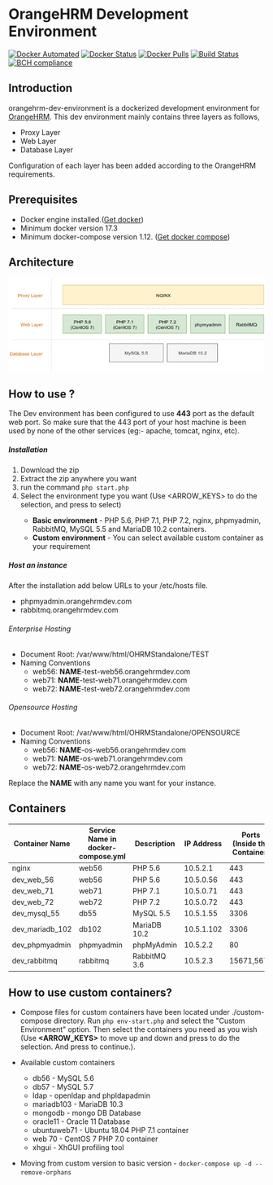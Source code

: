 # OrangeHRM Development Environment
[![Docker Automated](https://img.shields.io/docker/automated/orangehrm/orangehrm-environment-images.svg)](https://hub.docker.com/r/orangehrm/orangehrm-environment-images/) [![Docker Status](https://img.shields.io/docker/build/orangehrm/orangehrm-environment-images.svg)](https://hub.docker.com/r/orangehrm/orangehrm-environment-images/) [![Docker Pulls](https://img.shields.io/docker/pulls/orangehrm/orangehrm-environment-images.svg)](https://hub.docker.com/r/orangehrm/orangehrm-environment-images/) [![Build Status](https://travis-ci.org/orangehrm/orangehrm-dev-environment.svg?branch=master)](https://travis-ci.org/orangehrm/orangehrm-dev-environment) [![BCH compliance](https://bettercodehub.com/edge/badge/orangehrm/orangehrm-dev-environment?branch=master)](https://bettercodehub.com/)

## Introduction
orangehrm-dev-environment is a dockerized development environment for [OrangeHRM](https://www.orangehrm.com/). This dev environment mainly contains three layers as follows,

- Proxy Layer 
- Web Layer
- Database Layer

Configuration of each layer has been added according to the OrangeHRM requirements.


## Prerequisites
- Docker engine installed.([Get docker](https://docs.docker.com/engine/installation/))
- Minimum docker version 17.3
- Minimum docker-compose version 1.12. ([Get docker compose](https://docs.docker.com/compose/install/))

## Architecture
![OrangeHRM Dev Environment Architecture](./utils/doc-helpers/architecture_diagram.png)

## How to use ?

The Dev environment has been configured to use **443** port as the default web port. So make sure that the 443 port of your host machine is been used by none of the other services (eg:- apache, tomcat, nginx, etc). 
##### Installation

1. Download the zip
2. Extract the zip anywhere you want
3. run the command `php start.php`
4. Select the environment type you want (Use <ARROW_KEYS> to do the selection, and press <ENTER> to select)
   - **Basic environment** - PHP 5.6, PHP 7.1, PHP 7.2, nginx, phpmyadmin, RabbitMQ, MySQL 5.5 and MariaDB 10.2 containers.
   - **Custom environment** - You can select available custom container as your requirement

##### Host an instance
After the installation add below URLs to your /etc/hosts file.
- phpmyadmin.orangehrmdev.com
- rabbitmq.orangehrmdev.com

###### Enterprise Hosting
- Document Root: /var/www/html/OHRMStandalone/TEST
- Naming Conventions
  - web56: **NAME**-test-web56.orangehrmdev.com
  - web71: **NAME**-test-web71.orangehrmdev.com
  - web72: **NAME**-test-web72.orangehrmdev.com
  
###### Opensource Hosting
- Document Root: /var/www/html/OHRMStandalone/OPENSOURCE
- Naming Conventions
  - web56: **NAME**-os-web56.orangehrmdev.com
  - web71: **NAME**-os-web71.orangehrmdev.com
  - web72: **NAME**-os-web72.orangehrmdev.com

Replace the **NAME** with any name you want for your instance.


## Containers

| Container Name | Service Name in docker-compose.yml | Description | IP Address | Ports (Inside the Container) | Ports (Host Machine)|
|----------------|------------------------------------|-------------|------------|------------|---------------------|
| nginx          | web56                              | PHP 5.6     | 10.5.2.1   | 443        | 443
| dev_web_56     | web56                              | PHP 5.6     | 10.5.0.56  | 443        | - |
| dev_web_71     | web71                              | PHP 7.1     | 10.5.0.71  | 443        | - |
| dev_web_72     | web72                              | PHP 7.2     | 10.5.0.72  | 443        | - |
| dev_mysql_55   | db55                               | MySQL 5.5   | 10.5.1.55  | 3306       | - |
| dev_mariadb_102| db102                              | MariaDB 10.2| 10.5.1.102 | 3306       | - |
| dev_phpmyadmin | phpmyadmin                         | phpMyAdmin  | 10.5.2.2   | 80         | - |
| dev_rabbitmq   | rabbitmq                           | RabbitMQ 3.6| 10.5.2.3   | 15671,5671 | 15671 |

## How to use custom containers?
- Compose files for custom containers have been located under ./custom-compose directory. Run `php env-start.php` and select the "Custom Environment" option. Then select the containers you need as you wish (Use **<ARROW_KEYS>** to move up and down and press **<SPACE>** to do the selection. And press **<ENTER>** to continue.).
 
- Available custom containers
   - db56 - MySQL 5.6
   - db57 - MySQL 5.7
   - ldap - openldap and phpldapadmin
   - mariadb103 - MariaDB 10.3
   - mongodb - mongo DB Database
   - oracle11 - Oracle 11 Database
   - ubuntuweb71 - Ubuntu 18.04 PHP 7.1 container
   - web 70 - CentOS 7 PHP 7.0 container
   - xhgui - XhGUI profiling tool
  
- Moving from custom version to basic version -  `docker-compose up -d --remove-orphans`

